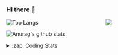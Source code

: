 ### Hi there 👋

<!--
**tao8687/tao8687** is a ✨ _special_ ✨ repository because its `README.md` (this file) appears on your GitHub profile.

Here are some ideas to get you started:

- 🔭 I’m currently working on ...
- 🌱 I’m currently learning ...
- 👯 I’m looking to collaborate on ...
- 🤔 I’m looking for help with ...
- 💬 Ask me about ...
- 📫 How to reach me: ...
- 😄 Pronouns: ...
- ⚡ Fun fact: ...
-->

<img align='right' src="https://media.giphy.com/media/M9gbBd9nbDrOTu1Mqx/giphy.gif" width="240">

  
![Top Langs](https://github-readme-stats.vercel.app/api/top-langs/?username=tao8687&layout=compact&title_color=23238E&text_color=A67D3D)

![Anurag's github stats](https://github-readme-stats.vercel.app/api?username=tao8687&show_icons=true&&text_color=A67D3D&title_color=23238E&show_icons=false&count_private=true&hide=stars)

<details>
  <summary>:zap: Coding Stats</summary>
  <br>
    
<!--START_SECTION:waka-->
![Code Time](http://img.shields.io/badge/Code%20Time-1%2C114%20hrs%2018%20mins-blue)

![Profile Views](http://img.shields.io/badge/Profile%20Views-0-blue)

**🐱 My GitHub Data** 

> 📦 1.5 MB Used in GitHub's Storage 
 > 
> 🏆 100 Contributions in the Year 2023
 > 
> 🚫 Not Opted to Hire
 > 
> 📜 50 Public Repositories 
 > 
> 🔑 23 Private Repositories 
 > 
**I'm an Early 🐤** 

```text
🌞 Morning                968 commits         █████████████████████░░░░   82.52 % 
🌆 Daytime                84 commits          ██░░░░░░░░░░░░░░░░░░░░░░░   07.16 % 
🌃 Evening                117 commits         ██░░░░░░░░░░░░░░░░░░░░░░░   09.97 % 
🌙 Night                  4 commits           ░░░░░░░░░░░░░░░░░░░░░░░░░   00.34 % 
```
📅 **I'm Most Productive on Wednesday** 

```text
Monday                   169 commits         ████░░░░░░░░░░░░░░░░░░░░░   14.41 % 
Tuesday                  156 commits         ███░░░░░░░░░░░░░░░░░░░░░░   13.30 % 
Wednesday                222 commits         █████░░░░░░░░░░░░░░░░░░░░   18.93 % 
Thursday                 147 commits         ███░░░░░░░░░░░░░░░░░░░░░░   12.53 % 
Friday                   165 commits         ████░░░░░░░░░░░░░░░░░░░░░   14.07 % 
Saturday                 162 commits         ███░░░░░░░░░░░░░░░░░░░░░░   13.81 % 
Sunday                   152 commits         ███░░░░░░░░░░░░░░░░░░░░░░   12.96 % 
```


📊 **This Week I Spent My Time On** 

```text
🕑︎ Time Zone: Asia/Shanghai

💬 Programming Languages: 
C                        28 hrs 47 mins      ████████████████████░░░░░   78.32 % 
Text                     2 hrs 10 mins       █░░░░░░░░░░░░░░░░░░░░░░░░   05.91 % 
Makefile                 1 hr 36 mins        █░░░░░░░░░░░░░░░░░░░░░░░░   04.38 % 
Python                   1 hr 18 mins        █░░░░░░░░░░░░░░░░░░░░░░░░   03.56 % 
Markdown                 1 hr 14 mins        █░░░░░░░░░░░░░░░░░░░░░░░░   03.39 % 

🔥 Editors: 
VS Code                  36 hrs 46 mins      █████████████████████████   100.00 % 

🐱‍💻 Projects: 
vc0768                   35 hrs 3 mins       ████████████████████████░   95.36 % 
tvm                      57 mins             █░░░░░░░░░░░░░░░░░░░░░░░░   02.60 % 
sylixOS                  44 mins             █░░░░░░░░░░░░░░░░░░░░░░░░   02.03 % 
dlpack                   0 secs              ░░░░░░░░░░░░░░░░░░░░░░░░░   00.01 % 

💻 Operating System: 
Linux                    36 hrs 46 mins      █████████████████████████   100.00 % 
```

**I Mostly Code in Python** 

```text
Python                   9 repos             ████████░░░░░░░░░░░░░░░░░   30.00 % 
C++                      8 repos             ███████░░░░░░░░░░░░░░░░░░   26.67 % 
JavaScript               2 repos             ██░░░░░░░░░░░░░░░░░░░░░░░   06.67 % 
Batchfile                1 repo              █░░░░░░░░░░░░░░░░░░░░░░░░   03.33 % 
HTML                     1 repo              █░░░░░░░░░░░░░░░░░░░░░░░░   03.33 % 
```



**Timeline**

![Lines of Code chart](https://raw.githubusercontent.com/tao8687/tao8687/master/assets/bar_graph.png)


 Last Updated on 08/04/2023 01:17:55 UTC
<!--END_SECTION:waka-->
</details>
